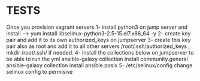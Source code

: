 # TESTS

Once you provision vagrant servers
1- install python3 on jump server and install --> yum install libselinux-python3-2.5-15.el7.x86_64 -y
2- create key pair and add it to its own authorized_keys on jumpserver
3- create this key pair also as root and add it to all other servers  /root/.ssh/authorized_keys ,  mkdir /root/.ssh/ if needed.
4- install the collections below on jumpserver to be able to run the yml 
    ansible-galaxy collection install community.general
    ansible-galaxy collection install ansible.posix 
5- /etc/selinux/config change selinux config to permisive


